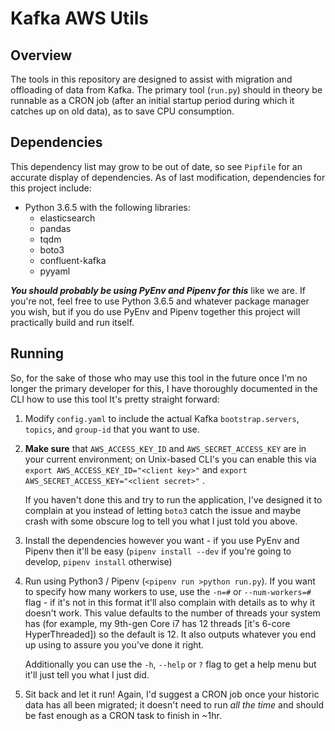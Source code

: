# Kafka AWS Utils

## Overview

The tools in this repository are designed to assist with migration and offloading of data from Kafka. The primary tool (`run.py`) should in theory be runnable as a CRON job (after an initial startup period during which it catches up on old data), as to save CPU consumption.

## Dependencies

This dependency list may grow to be out of date, so see `Pipfile` for an accurate display of dependencies. As of last modification, dependencies for this project include:

* Python 3.6.5 with the following libraries:
  * elasticsearch
  * pandas
  * tqdm
  * boto3
  * confluent-kafka
  * pyyaml

***You should probably be using PyEnv and Pipenv for this*** like we are. If you're not, feel free to use Python 3.6.5 and whatever package manager you wish, but if you do use PyEnv and Pipenv together this project will practically build and run itself. 

## Running

So, for the sake of those who may use this tool in the future once I'm no longer the primary developer for this, I have thoroughly documented in the CLI how to use this tool It's pretty straight forward:

1. Modify `config.yaml` to include the actual Kafka `bootstrap.servers`, `topics`, and `group-id` that you want to use.

2. **Make sure** that `AWS_ACCESS_KEY_ID` and `AWS_SECRET_ACCESS_KEY` are in your current environment; on Unix-based CLI's you can enable this via `export AWS_ACCESS_KEY_ID="<client key>"` and `export AWS_SECRET_ACCESS_KEY="<client secret>"` . 

   If you haven't done this and try to run the application, I've designed it to complain at you instead of letting `boto3` catch the issue and maybe crash with some obscure log to tell you what I just told you above.

3. Install the dependencies however you want - if you use PyEnv and Pipenv then it'll be easy (`pipenv install --dev` if you're going to develop, `pipenv install` otherwise)

4. Run using Python3 / Pipenv (`<pipenv run >python run.py`). If you want to specify how many workers to use, use the `-n=#` or `--num-workers=#` flag - if it's not in this format it'll also complain with details as to why it doesn't work. This value defaults to the number of threads your system has (for example, my 9th-gen Core i7 has 12 threads [it's 6-core HyperThreaded]) so the default is 12. It also outputs whatever you end up using to assure you you've done it right.

   Additionally you can use the `-h`, `--help` or `?` flag to get a help menu but it'll just tell you what I just did.

5. Sit back and let it run! Again, I'd suggest a CRON job once your historic data has all been migrated; it doesn't need to run *all the time* and should be fast enough as a CRON task to finish in ~1hr.